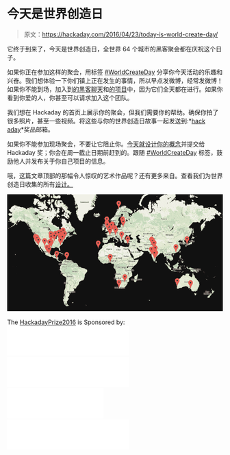 # 今天是世界创造日

> 原文：<https://hackaday.com/2016/04/23/today-is-world-create-day/>

它终于到来了，今天是世界创造日，全世界 64 个城市的黑客聚会都在庆祝这个日子。

如果你正在参加这样的聚会，用标签 [#WorldCreateDay](https://twitter.com/hashtag/WorldCreateDay) 分享你今天活动的乐趣和兴奋。我们想体验一下你们镇上正在发生的事情，所以早点发微博，经常发微博！如果你不能到场，加入到[的黑客聊天](https://hackaday.io/project/5373-hacker-channel)和[的项目](https://hackaday.io/projects/sort/date)中，因为它们全天都在进行。如果你看到你爱的人，你甚至可以请求加入这个团队。

我们想在 Hackaday 的首页上展示你的聚会，但我们需要你的帮助。确保你拍了很多照片，甚至一些视频。将这些与你的世界创造日故事一起发送到:*[hack aday](mailto:prize@hackaday.com?subject=[WorldCreateDay])*奖品邮箱。

如果你不能参加现场聚会，不要让它阻止你。[今天就设计你的概念](https://hackaday.io/prize/details#one)并提交给 Hackaday 奖；你会在周一截止日期前赶到的。跟随 [#WorldCreateDay](https://twitter.com/hashtag/WorldCreateDay) 标签，鼓励他人并发布关于你自己项目的信息。

哦，这篇文章顶部的那幅令人惊叹的艺术作品呢？还有更多来自。查看我们为世界创造日收集的所有[设计。](https://hackaday.io/project/10664/gallery#4861214f9585878cdec8161cf4224d97)

[![world-create-day-world-map](img/f3276712dfcc3bfa90f78b41b22decad.png)](http://hackaday.io/meetups)

The [HackadayPrize2016](http://hackaday.io/prize) is Sponsored by: [![Atmel](img/2e52aec37df7a9bb2e83735e78e154fe.png)](http://hackaday.io/atmel)  [![Microchip](img/058307fc153f1ab19d84443be4f08cfb.png)](http://hackaday.io/microchip)  [![Digi-Key](img/451cc9c9dd3307f9cc00715f8e9632e5.png)](http://www.digikey.com/)  [![Supplyframe](img/acce516476edc2011f11f70c89a4a2f6.png)](http://supplyframe.com/)